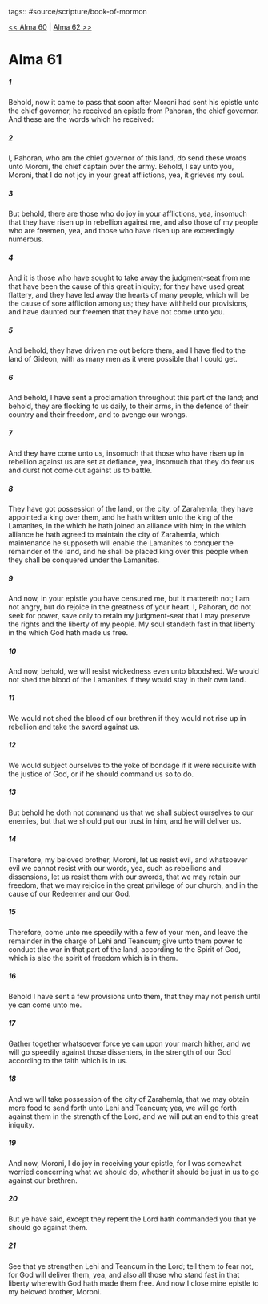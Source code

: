 tags:: #source/scripture/book-of-mormon

[<< Alma 60](/book-of-mormon/09_Alma/Alma_60.md) | [Alma 62 >>](/book-of-mormon/09_Alma/Alma_62.md)

# Alma 61

##### 1

Behold, now it came to pass that soon after Moroni had sent his epistle unto the chief governor, he received an epistle from Pahoran, the chief governor. And these are the words which he received:

##### 2

I, Pahoran, who am the chief governor of this land, do send these words unto Moroni, the chief captain over the army. Behold, I say unto you, Moroni, that I do not joy in your great afflictions, yea, it grieves my soul.

##### 3

But behold, there are those who do joy in your afflictions, yea, insomuch that they have risen up in rebellion against me, and also those of my people who are freemen, yea, and those who have risen up are exceedingly numerous.

##### 4

And it is those who have sought to take away the judgment-seat from me that have been the cause of this great iniquity; for they have used great flattery, and they have led away the hearts of many people, which will be the cause of sore affliction among us; they have withheld our provisions, and have daunted our freemen that they have not come unto you.

##### 5

And behold, they have driven me out before them, and I have fled to the land of Gideon, with as many men as it were possible that I could get.

##### 6

And behold, I have sent a proclamation throughout this part of the land; and behold, they are flocking to us daily, to their arms, in the defence of their country and their freedom, and to avenge our wrongs.

##### 7

And they have come unto us, insomuch that those who have risen up in rebellion against us are set at defiance, yea, insomuch that they do fear us and durst not come out against us to battle.

##### 8

They have got possession of the land, or the city, of Zarahemla; they have appointed a king over them, and he hath written unto the king of the Lamanites, in the which he hath joined an alliance with him; in the which alliance he hath agreed to maintain the city of Zarahemla, which maintenance he supposeth will enable the Lamanites to conquer the remainder of the land, and he shall be placed king over this people when they shall be conquered under the Lamanites.

##### 9

And now, in your epistle you have censured me, but it mattereth not; I am not angry, but do rejoice in the greatness of your heart. I, Pahoran, do not seek for power, save only to retain my judgment-seat that I may preserve the rights and the liberty of my people. My soul standeth fast in that liberty in the which God hath made us free.

##### 10

And now, behold, we will resist wickedness even unto bloodshed. We would not shed the blood of the Lamanites if they would stay in their own land.

##### 11

We would not shed the blood of our brethren if they would not rise up in rebellion and take the sword against us.

##### 12

We would subject ourselves to the yoke of bondage if it were requisite with the justice of God, or if he should command us so to do.

##### 13

But behold he doth not command us that we shall subject ourselves to our enemies, but that we should put our trust in him, and he will deliver us.

##### 14

Therefore, my beloved brother, Moroni, let us resist evil, and whatsoever evil we cannot resist with our words, yea, such as rebellions and dissensions, let us resist them with our swords, that we may retain our freedom, that we may rejoice in the great privilege of our church, and in the cause of our Redeemer and our God.

##### 15

Therefore, come unto me speedily with a few of your men, and leave the remainder in the charge of Lehi and Teancum; give unto them power to conduct the war in that part of the land, according to the Spirit of God, which is also the spirit of freedom which is in them.

##### 16

Behold I have sent a few provisions unto them, that they may not perish until ye can come unto me.

##### 17

Gather together whatsoever force ye can upon your march hither, and we will go speedily against those dissenters, in the strength of our God according to the faith which is in us.

##### 18

And we will take possession of the city of Zarahemla, that we may obtain more food to send forth unto Lehi and Teancum; yea, we will go forth against them in the strength of the Lord, and we will put an end to this great iniquity.

##### 19

And now, Moroni, I do joy in receiving your epistle, for I was somewhat worried concerning what we should do, whether it should be just in us to go against our brethren.

##### 20

But ye have said, except they repent the Lord hath commanded you that ye should go against them.

##### 21

See that ye strengthen Lehi and Teancum in the Lord; tell them to fear not, for God will deliver them, yea, and also all those who stand fast in that liberty wherewith God hath made them free. And now I close mine epistle to my beloved brother, Moroni.
